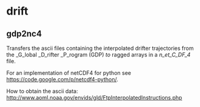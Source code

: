 drift 
================================================================================

gdp2nc4
--------------------------------------------------------------------------------

Transfers the ascii files containing the interpolated drifter trajectories from
the _G_lobal _D_rifter _P_rogram (GDP) _to_ ragged arrays in a _n_et_C_DF_4_
file.

For an implementation of netCDF4 for python see
<https://code.google.com/p/netcdf4-python/>.

How to obtain the ascii data:
<http://www.aoml.noaa.gov/envids/gld/FtpInterpolatedInstructions.php>
